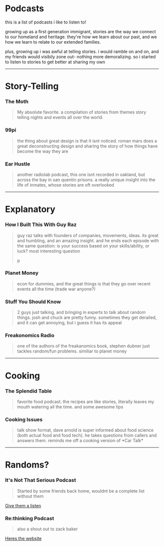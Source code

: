 # Podcasts 
this is a list of podcasts i like to listen to!

growing up as a first generation immigrant, stories are the way we connect to our homeland and heritage. they're how we learn about our past, and we how we learn to relate to our extended families. 

plus, growing up i was awful at telling stories. i would ramble on and on, and my friends would visibily zone out- nothing more demoralizing. so i started to listen to stories to get better at sharing my own

-----

# Story-Telling

### The Moth 
> <p> My absolute favorite. a compilation of stories from themes story telling nights and events all over the world. </p> 
### 99pi
> <p> the thing about great design is that it isnt noticed. roman mars does a great deconstructing design and sharing the story of how things have become the way they are </p> 
### Ear Hustle
> <p> another radiolab podcast, this one isnt recorded in oakland, but across the bay in san quentin prisons. a really unique insight into the life of inmates, whose stories are oft overlooked</p> 

-----

# Explanatory
### How I Built This With Guy Raz
> <p> guy raz talks with founders of companies, movements, ideas. its great and humbling, and an amazing insight. and he ends each episode with the same question: is your success based on your skills/ability, or luck? most interesting question</p> p
### Planet Money
> <p>econ for dummies, and the great things is that they go over recent events all the time (trade war anyone?) </p> 
### Stuff You Should Know
> <p> 2 guys just talking, and bringing in experts to talk about random things. josh and chuck are pretty funny. sometimes they get derailed, and it can get annoying, but i guess it has its appeal </p> 
### Freakonomics Radio
> <p> one of the authors of the freakanomics book, stephen dubner just tackles random/fun problems. similiar to planet money  </p>

-----


# Cooking 
### The Splendid Table
> <p> favorite food podcast. the recipes are like stories, literally leaves my mouth watering all the time. and some awesome tips </p> 
### Cooking Issues
> <p> talk show format, dave arnold is super informed about food science (both actual food and food tech). he takes questions from callers and answers them. reminds me off a cooking version of *Car Talk* </p> 

-----


# Randoms? 
### It's Not That Serious Podcast
> <p> Started by some friends back home, wouldnt be a complete list without them</p>
 [Give them a listen](https://soundcloud.com/itsnotthatseriouspodcast)
 
 ### Re:thinking Podcast
 > <p> also a shout out to zack baker</p>
 [Heres the website](https://www.rethinking.io/)
